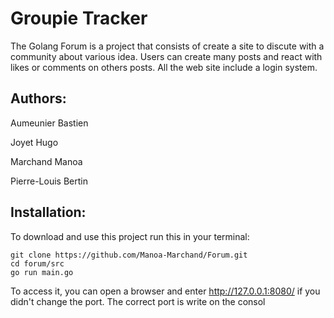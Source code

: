 # Groupie Tracker
The Golang Forum is a project that consists of create a site to discute with a community about various idea. Users can create many posts and react with likes or comments on others posts. All the web site include a login system. 

## Authors:
Aumeunier Bastien

Joyet Hugo

Marchand Manoa

Pierre-Louis Bertin

## Installation:
To download and use this project run this in your terminal:
```
git clone https://github.com/Manoa-Marchand/Forum.git
cd forum/src
go run main.go
```
To access it, you can open a browser and enter <http://127.0.0.1:8080/> if you didn't change the port. The correct port is write on the consol
